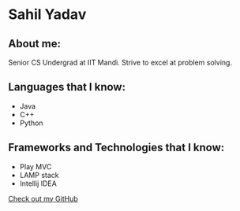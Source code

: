 # Sahil Yadav

## About me:

Senior CS Undergrad at IIT Mandi. Strive to excel at problem solving.  


## Languages that I know:

- Java
- C++
- Python

## Frameworks and Technologies that I know:

- Play MVC
- LAMP stack
- Intellij IDEA


[Check out my GitHub](https://github.com/me-ydv-5)